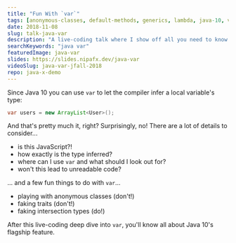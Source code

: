 ```yaml
---
title: "Fun With `var`"
tags: [anonymous-classes, default-methods, generics, lambda, java-10, var]
date: 2018-11-08
slug: talk-java-var
description: "A live-coding talk where I show off all you need to know about `var` in Java. And then some."
searchKeywords: "java var"
featuredImage: java-var
slides: https://slides.nipafx.dev/java-var
videoSlug: java-var-jfall-2018
repo: java-x-demo
---
```


Since Java 10 you can use `var` to let the compiler infer a local variable's type:

```java
var users = new ArrayList<User>();
```

And that's pretty much it, right?
Surprisingly, no!
There are a lot of details to consider...

* is this JavaScript?!
* how exactly is the type inferred?
* where can I use `var` and what should I look out for?
* won't this lead to unreadable code?

... and a few fun things to do with `var`...

* playing with anonymous classes (don't!)
* faking traits (don't!)
* faking intersection types (do!)

After this live-coding deep dive into `var`, you'll know all about Java 10's flagship feature.
